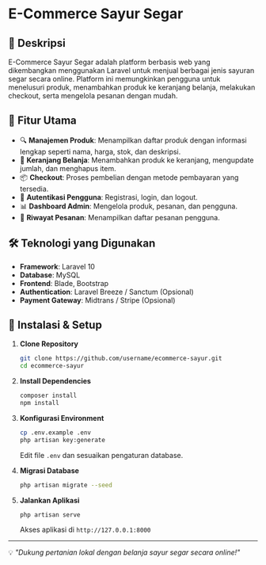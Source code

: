 # E-Commerce Sayur Segar

## 📌 Deskripsi
E-Commerce Sayur Segar adalah platform berbasis web yang dikembangkan menggunakan Laravel untuk menjual berbagai jenis sayuran segar secara online. Platform ini memungkinkan pengguna untuk menelusuri produk, menambahkan produk ke keranjang belanja, melakukan checkout, serta mengelola pesanan dengan mudah.

## 🚀 Fitur Utama
- 🔍 **Manajemen Produk**: Menampilkan daftar produk dengan informasi lengkap seperti nama, harga, stok, dan deskripsi.
- 🛒 **Keranjang Belanja**: Menambahkan produk ke keranjang, mengupdate jumlah, dan menghapus item.
- 📦 **Checkout**: Proses pembelian dengan metode pembayaran yang tersedia.
- 👤 **Autentikasi Pengguna**: Registrasi, login, dan logout.
- 📊 **Dashboard Admin**: Mengelola produk, pesanan, dan pengguna.
- 📜 **Riwayat Pesanan**: Menampilkan daftar pesanan pengguna.

## 🛠️ Teknologi yang Digunakan
- **Framework**: Laravel 10
- **Database**: MySQL
- **Frontend**: Blade, Bootstrap
- **Authentication**: Laravel Breeze / Sanctum (Opsional)
- **Payment Gateway**: Midtrans / Stripe (Opsional)

## 🔧 Instalasi & Setup
1. **Clone Repository**
   ```bash
   git clone https://github.com/username/ecommerce-sayur.git
   cd ecommerce-sayur
   ```
2. **Install Dependencies**
   ```bash
   composer install
   npm install
   ```
3. **Konfigurasi Environment**
   ```bash
   cp .env.example .env
   php artisan key:generate
   ```
   Edit file `.env` dan sesuaikan pengaturan database.

4. **Migrasi Database**
   ```bash
   php artisan migrate --seed
   ```

5. **Jalankan Aplikasi**
   ```bash
   php artisan serve
   ```
   Akses aplikasi di `http://127.0.0.1:8000`

---
💡 *"Dukung pertanian lokal dengan belanja sayur segar secara online!"*

